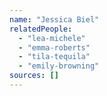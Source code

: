 ```yaml
---
name: "Jessica Biel"
relatedPeople:
  - "lea-michele"
  - "emma-roberts"
  - "tila-tequila"
  - "emily-browning"
sources: []
---
```


